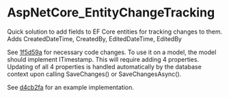 # AspNetCore_EntityChangeTracking
Quick solution to add fields to EF Core entities for tracking changes to them. Adds CreatedDateTime, CreatedBy, EditedDateTime, EditedBy

See [1f5d59a](https://github.com/Connor-R-McNeely/AspNetCore_EntityChangeTracking/commit/1f5d59a646b79c0285317ec55e6afc1407993143) for necessary code changes.
To use it on a model, the model should implement ITimestamp. This will require adding 4 properties. Updating of all 4 properties is handled automatically by the database context upon calling SaveChanges() or SaveChangesAsync().

See [d4cb2fa](https://github.com/Connor-R-McNeely/AspNetCore_EntityChangeTracking/commit/d4cb2fadded47c9488c76c2038e5297c4bab5d6c) for an example implementation.
